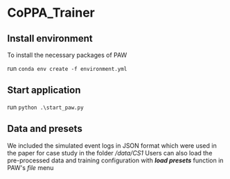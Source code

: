# CoPPA_Trainer

## Install environment
To install the necessary packages of PAW

run `conda env create -f environment.yml`

## Start application

run `python .\start_paw.py`

## Data and presets
We included the simulated event logs in JSON format which were used in the paper for case study in the folder _/data/CS1_
Users can also load the pre-processed data and training configuration with _**load presets**_ function in PAW's _file_ menu
